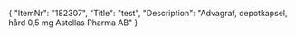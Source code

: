 {
  "ItemNr": "182307",
  "Title": "test",
  "Description": "Advagraf, depotkapsel, hård 0,5 mg Astellas Pharma AB"
}